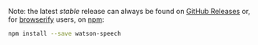 Note: the latest *stable* release can always be found on [GitHub Releases] 
or, for [browserify] users, on [npm]:

```sh
npm install --save watson-speech
```

[GitHub Releases]: https://github.com/watson-developer-cloud/speech-javascript-sdk/releases
[npm]: https://www.npmjs.com/package/watson-speech
[browserify]: http://browserify.org/

